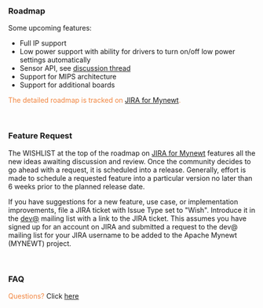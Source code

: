 ### Roadmap

Some upcoming features:

* Full IP support
* Low power support with ability for drivers to turn on/off low power settings automatically
* Sensor API, see [discussion thread](https://lists.apache.org/list.html?dev@mynewt.apache.org:dfr=June%201|dto=2016-11-14:%22Sensor%20Drivers%22)
* Support for MIPS architecture
* Support for additional boards

<font color="#F2853F"> The detailed roadmap is tracked on [JIRA for Mynewt](https://issues.apache.org/jira/browse/MYNEWT/?selectedTab=com.atlassian.jira.jira-projects-plugin:roadmap-panel). </font>

<br>

### Feature Request

The WISHLIST at the top of the roadmap on [JIRA for Mynewt](https://issues.apache.org/jira/browse/MYNEWT/?selectedTab=com.atlassian.jira.jira-projects-plugin:roadmap-panel) features all the new ideas awaiting discussion and review. Once the community decides to go ahead with a request, it is scheduled into a release. Generally, effort is made to schedule a requested feature into a particular version no later than 6 weeks prior to the planned release date.

If you have suggestions for a new feature, use case, or implementation improvements, file a JIRA ticket with Issue Type set to "Wish". Introduce it in the [dev@](dev@mynewt.incubator.apache.org) mailing list with a link to the JIRA ticket. This assumes you have signed up for an account on JIRA and submitted a request to the dev@ mailing list for your JIRA username to be added to the Apache Mynewt (MYNEWT) project.

<br>

### FAQ

<font color="#F2853F"> Questions? </font> Click [here](/latest/mynewt_faq.html)
